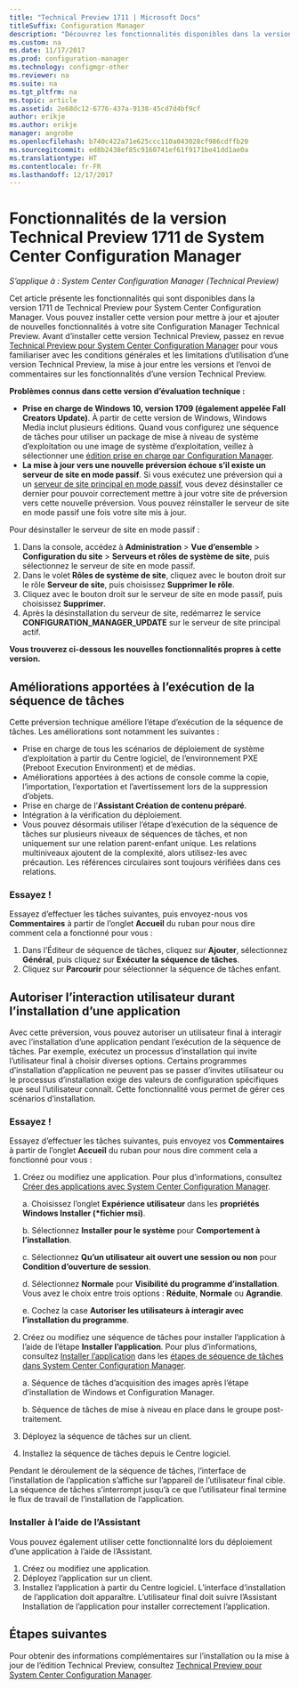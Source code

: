 ```yaml
---
title: "Technical Preview 1711 | Microsoft Docs"
titleSuffix: Configuration Manager
description: "Découvrez les fonctionnalités disponibles dans la version Technical Preview 1711 de System Center Configuration Manager."
ms.custom: na
ms.date: 11/17/2017
ms.prod: configuration-manager
ms.technology: configmgr-other
ms.reviewer: na
ms.suite: na
ms.tgt_pltfrm: na
ms.topic: article
ms.assetid: 2e68dc12-6776-437a-9138-45cd7d4bf9cf
author: erikje
ms.author: erikje
manager: angrobe
ms.openlocfilehash: b740c422a71e625ccc110a043028cf986cdffb20
ms.sourcegitcommit: ed8b2438ef85c9160741ef61f9171be41dd1ae0a
ms.translationtype: HT
ms.contentlocale: fr-FR
ms.lasthandoff: 12/17/2017
---
```

# <a name="capabilities-in-technical-preview-1711-for-system-center-configuration-manager"></a>Fonctionnalités de la version Technical Preview 1711 de System Center Configuration Manager

*S’applique à : System Center Configuration Manager (Technical Preview)*

Cet article présente les fonctionnalités qui sont disponibles dans la version 1711 de Technical Preview pour System Center Configuration Manager. Vous pouvez installer cette version pour mettre à jour et ajouter de nouvelles fonctionnalités à votre site Configuration Manager Technical Preview. Avant d’installer cette version Technical Preview, passez en revue [Technical Preview pour System Center Configuration Manager](../../core/get-started/technical-preview.md) pour vous familiariser avec les conditions générales et les limitations d’utilisation d’une version Technical Preview, la mise à jour entre les versions et l’envoi de commentaires sur les fonctionnalités d’une version Technical Preview.     


<!--  Known Issues Template   
**Known Issues in this Technical Preview:**
-   **Issue Name**. Details
    Workaround details.
-->
**Problèmes connus dans cette version d’évaluation technique :**
-   **Prise en charge de Windows 10, version 1709 (également appelée Fall Creators Update)**.  À partir de cette version de Windows, Windows Media inclut plusieurs éditions. Quand vous configurez une séquence de tâches pour utiliser un package de mise à niveau de système d’exploitation ou une image de système d’exploitation, veillez à sélectionner une [édition prise en charge par Configuration Manager](/sccm/core/plan-design/configs/support-for-windows-10#windows-10-as-a-client).
-   **La mise à jour vers une nouvelle préversion échoue s’il existe un serveur de site en mode passif**. Si vous exécutez une préversion qui a un [serveur de site principal en mode passif](/sccm/core/get-started/capabilities-in-technical-preview-1706#site-server-role-high-availability), vous devez désinstaller ce dernier pour pouvoir correctement mettre à jour votre site de préversion vers cette nouvelle préversion. Vous pouvez réinstaller le serveur de site en mode passif une fois votre site mis à jour.

  Pour désinstaller le serveur de site en mode passif :
  1. Dans la console, accédez à **Administration** > **Vue d’ensemble** > **Configuration du site** > **Serveurs et rôles de système de site**, puis sélectionnez le serveur de site en mode passif.
  2. Dans le volet **Rôles de système de site**, cliquez avec le bouton droit sur le rôle **Serveur de site**, puis choisissez **Supprimer le rôle**.
  3. Cliquez avec le bouton droit sur le serveur de site en mode passif, puis choisissez **Supprimer**.
  4. Après la désinstallation du serveur de site, redémarrez le service **CONFIGURATION_MANAGER_UPDATE** sur le serveur de site principal actif.

**Vous trouverez ci-dessous les nouvelles fonctionnalités propres à cette version.**  

<!--  Section Template
##  FEATURE
### Procedure 1
### Try it out!  
 Try to complete the following tasks and then send us **Feedback** from the **Home** tab of the Ribbon to let us know how it worked:
 -  Task 1
 -  Task 2              
-->

## <a name="improvements-to-run-task-sequence"></a>Améliorations apportées à l’exécution de la séquence de tâches
<!-- 1261338 -->

Cette préversion technique améliore l’étape d’exécution de la séquence de tâches. Les améliorations sont notamment les suivantes :

 - Prise en charge de tous les scénarios de déploiement de système d’exploitation à partir du Centre logiciel, de l’environnement PXE (Preboot Execution Environment) et de médias.
 - Améliorations apportées à des actions de console comme la copie, l’importation, l’exportation et l’avertissement lors de la suppression d’objets.
 - Prise en charge de l’**Assistant Création de contenu préparé**.
 - Intégration à la vérification du déploiement.
 - Vous pouvez désormais utiliser l’étape d’exécution de la séquence de tâches sur plusieurs niveaux de séquences de tâches, et non uniquement sur une relation parent-enfant unique. Les relations multiniveaux ajoutent de la complexité, alors utilisez-les avec précaution. Les références circulaires sont toujours vérifiées dans ces relations.

### <a name="try-it-out"></a>Essayez !  

Essayez d’effectuer les tâches suivantes, puis envoyez-nous vos **Commentaires** à partir de l’onglet **Accueil** du ruban pour nous dire comment cela a fonctionné pour vous :

1. Dans l’Éditeur de séquence de tâches, cliquez sur **Ajouter**, sélectionnez **Général**, puis cliquez sur **Exécuter la séquence de tâches**.
2. Cliquez sur **Parcourir** pour sélectionner la séquence de tâches enfant.

## <a name="allow-user-interaction-when-installing-an-application----1356976---"></a>Autoriser l’interaction utilisateur durant l’installation d’une application <!-- 1356976 -->

Avec cette préversion, vous pouvez autoriser un utilisateur final à interagir avec l’installation d’une application pendant l’exécution de la séquence de tâches. Par exemple, exécutez un processus d’installation qui invite l’utilisateur final à choisir diverses options. Certains programmes d’installation d’application ne peuvent pas se passer d’invites utilisateur ou le processus d’installation exige des valeurs de configuration spécifiques que seul l’utilisateur connaît. Cette fonctionnalité vous permet de gérer ces scénarios d’installation.

### <a name="try-it-out"></a>Essayez !

Essayez d’effectuer les tâches suivantes, puis envoyez vos **Commentaires** à partir de l’onglet **Accueil** du ruban pour nous dire comment cela a fonctionné pour vous :

1.  Créez ou modifiez une application. Pour plus d’informations, consultez [Créer des applications avec System Center Configuration Manager](/sccm/apps/deploy-use/create-applications).

    a. Choisissez l’onglet **Expérience utilisateur** dans les **propriétés Windows Installer (\*fichier msi)**.

    b. Sélectionnez **Installer pour le système** pour **Comportement à l’installation**.

    c. Sélectionnez **Qu’un utilisateur ait ouvert une session ou non** pour **Condition d’ouverture de session**.

    d. Sélectionnez **Normale** pour **Visibilité du programme d’installation**. Vous avez le choix entre trois options : **Réduite**, **Normale** ou **Agrandie**.

    e. Cochez la case **Autoriser les utilisateurs à interagir avec l’installation du programme**.

2.  Créez ou modifiez une séquence de tâches pour installer l’application à l’aide de l’étape **Installer l’application**. Pour plus d’informations, consultez [Installer l’application](/sccm/osd/understand/task-sequence-steps#BKMK_InstallApplication) dans les [étapes de séquence de tâches dans System Center Configuration Manager](/sccm/osd/understand/task-sequence-steps).

    a. Séquence de tâches d’acquisition des images après l’étape d’installation de Windows et Configuration Manager.

    b. Séquence de tâches de mise à niveau en place dans le groupe post-traitement.

3.  Déployez la séquence de tâches sur un client.
4.  Installez la séquence de tâches depuis le Centre logiciel.

Pendant le déroulement de la séquence de tâches, l’interface de l’installation de l’application s’affiche sur l’appareil de l’utilisateur final cible. La séquence de tâches s’interrompt jusqu’à ce que l’utilisateur final termine le flux de travail de l’installation de l’application.

### <a name="install-using-the-wizard"></a>Installer à l’aide de l’Assistant

Vous pouvez également utiliser cette fonctionnalité lors du déploiement d’une application à l’aide de l’Assistant.

1. Créez ou modifiez une application.
2. Déployez l’application sur un client.
3. Installez l’application à partir du Centre logiciel. L’interface d’installation de l’application doit apparaître. L’utilisateur final doit suivre l’Assistant Installation de l’application pour installer correctement l’application.




<!-- When we have another H2 in this topic, Add this Next Steps section back in.  -->

## <a name="next-steps"></a>Étapes suivantes
Pour obtenir des informations complémentaires sur l’installation ou la mise à jour de l’édition Technical Preview, consultez [Technical Preview pour System Center Configuration Manager](/sccm/core/get-started/technical-preview).    
